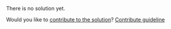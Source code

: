 
There is no solution yet.

Would you like to [contribute to the solution](https://github.com/BFEdev/BFE.dev-solutions/blob/main/problem/a-number-sequence_en.md)? [Contribute guideline](https://github.com/BFEdev/BFE.dev-solutions#how-to-contribute)
